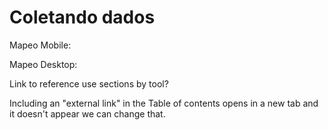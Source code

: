 # Coletando dados

Mapeo Mobile:



Mapeo Desktop:

Link to reference use sections by tool?

Including an "external link" in the Table of contents opens in a new tab and it doesn't appear we can change that.

